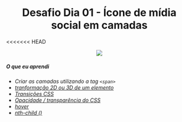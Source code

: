 <h1 align= "center">
  Desafio Dia 01 - Ícone de mídia social em camadas <a name="id01"></a>
</h1>

<<<<<<< HEAD
<p align = "center">
  <img src = "https://lh3.googleusercontent.com/pw/ACtC-3cFJOyb1VCl8lHs1YxtS3a8GsK_GhkFgeIa_0V4Wuw4oAbY3vk9Y9ovzZLYrSOe8K7caeb1SGWld4U_hppqVxtJ2GG4U_Zvs3Jmi3VkAGfAWZ9-6t9BATnds6h31hMh7eDc1cJdZpQQChW9tpyKR3FC=w1440-h810-no?authuser=0"
</P>


##### O que eu aprendi

* *Criar as camadas utilizando a tag `<span>`*
* *[tranformação 2D ou 3D de um elemento](https://www.w3schools.com/cssref/css3_pr_transform.asp)*
* *[Transições CSS](https://www.w3schools.com/css/css3_transitions.asp)*
* *[Opacidade / transparência do CSS](https://www.w3schools.com/css/css_image_transparency.asp)*
* *[hover](https://www.w3schools.com/cssref/sel_hover.asp)*
* *[nth-child ()](https://www.w3schools.com/cssref/sel_nth-child.asp)*

